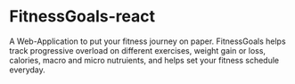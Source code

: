 # FitnessGoals-react
A Web-Application to put your fitness journey on paper. FitnessGoals helps track progressive overload on different exercises, weight gain or loss, calories, macro and micro nutruients, and helps set your fitness schedule everyday.

